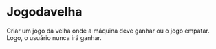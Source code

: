 # Jogodavelha
Criar um jogo da velha onde a máquina deve  ganhar ou o jogo empatar. Logo, o usuário nunca irá ganhar.
